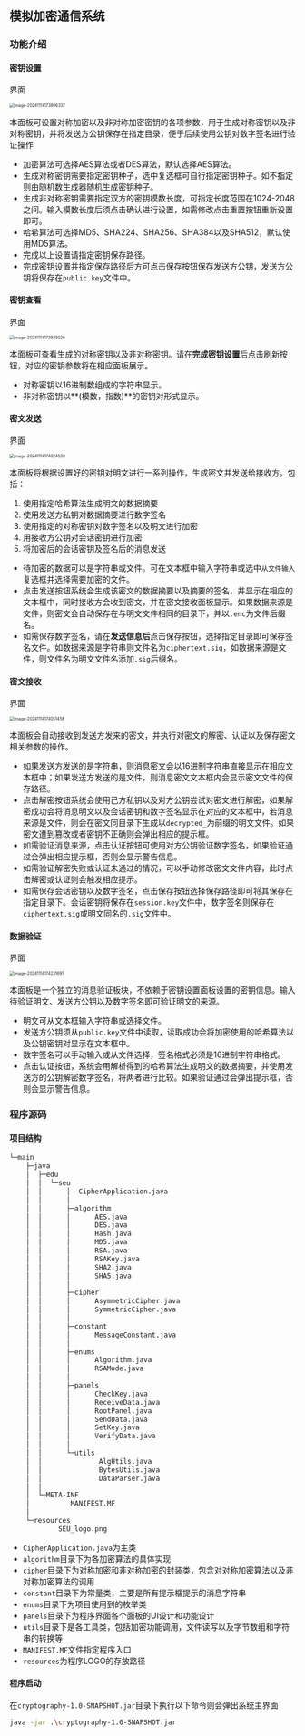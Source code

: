 ## 模拟加密通信系统

### 功能介绍

#### 密钥设置

界面

<img src="https://gitee.com/yeahwoo/images/raw/master/typora/202411141738403.png" alt="image-20241114173806337" style="zoom:50%;" />

本面板可设置对称加密以及非对称加密密钥的各项参数，用于生成对称密钥以及非对称密钥，并将发送方公钥保存在指定目录，便于后续使用公钥对数字签名进行验证操作

- 加密算法可选择AES算法或者DES算法，默认选择AES算法。
- 生成对称密钥需要指定密钥种子，选中复选框可自行指定密钥种子。如不指定则由随机数生成器随机生成密钥种子。
- 生成非对称密钥需要指定双方的密钥模数长度，可指定长度范围在1024-2048之间。输入模数长度后须点击确认进行设置，如需修改点击重置按钮重新设置即可。
- 哈希算法可选择MD5、SHA224、SHA256、SHA384以及SHA512，默认使用MD5算法。
- 完成以上设置请指定密钥保存路径。
- 完成密钥设置并指定保存路径后方可点击保存按钮保存发送方公钥，发送方公钥将保存在`public.key`文件中。

#### 密钥查看

界面

<img src="https://gitee.com/yeahwoo/images/raw/master/typora/202411141739089.png" alt="image-20241114173935026" style="zoom:50%;" />

本面板可查看生成的对称密钥以及非对称密钥。请在**完成密钥设置**后点击刷新按钮，对应的密钥参数将在相应面板展示。

- 对称密钥以16进制数组成的字符串显示。
- 非对称密钥以**(模数，指数)**的密钥对形式显示。

#### 密文发送

界面

<img src="https://gitee.com/yeahwoo/images/raw/master/typora/202411141740605.png" alt="image-20241114174024539" style="zoom:50%;" />

本面板将根据设置好的密钥对明文进行一系列操作，生成密文并发送给接收方。包括：

1. 使用指定哈希算法生成明文的数据摘要
2. 使用发送方私钥对数据摘要进行数字签名
3. 使用指定的对称密钥对数字签名以及明文进行加密
4. 用接收方公钥对会话密钥进行加密
5. 将加密后的会话密钥及签名后的消息发送

- 待加密的数据可以是字符串或文件。可在文本框中输入字符串或选中`从文件输入`复选框并选择需要加密的文件。
- 点击发送按钮系统会生成该密文的数据摘要以及摘要的签名，并显示在相应的文本框中，同时接收方会收到密文，并在密文接收面板显示。如果数据来源是文件，则密文会自动保存在与明文文件相同的目录下，并以`.enc`为文件后缀名。
- 如需保存数字签名，请在**发送信息后**点击保存按钮，选择指定目录即可保存签名文件。如数据来源是字符串则文件名为`ciphertext.sig`，如数据来源是文件，则文件名为明文文件名添加`.sig`后缀名。

#### 密文接收

界面

<img src="https://gitee.com/yeahwoo/images/raw/master/typora/202411141740524.png" alt="image-20241114174051458" style="zoom:50%;" />

本面板会自动接收到发送方发来的密文，并执行对密文的解密、认证以及保存密文相关参数的操作。

- 如果发送方发送的是字符串，则消息密文会以16进制字符串直接显示在相应文本框中；如果发送方发送的是文件，则消息密文文本框内会显示密文文件的保存路径。
- 点击解密按钮系统会使用己方私钥以及对方公钥尝试对密文进行解密，如果解密成功会将消息明文以及会话密钥和数字签名显示在对应的文本框中，若消息来源是文件，则会在密文同目录下生成以`decrypted_`为前缀的明文文件。如果密文遭到篡改或者密钥不正确则会弹出相应的提示框。
- 如需验证消息来源，点击认证按钮可使用对方公钥验证数字签名，如果验证通过会弹出相应提示框，否则会显示警告信息。
- 如需验证解密失败或认证未通过的情况，可以手动修改密文文件内容，此时点击解密或认证则会触发相应提示。
- 如需保存会话密钥以及数字签名，点击保存按钮选择保存路径即可将其保存在指定目录下。会话密钥将保存在`session.key`文件中，数字签名则保存在`ciphertext.sig`或明文同名的`.sig`文件中。

#### 数据验证

界面

<img src="https://gitee.com/yeahwoo/images/raw/master/typora/202411141742753.png" alt="image-20241114174231691" style="zoom:50%;" />

本面板是一个独立的消息验证板块，不依赖于密钥设置面板设置的密钥信息。输入待验证明文、发送方公钥以及数字签名即可验证明文的来源。

- 明文可从文本框输入字符串或选择文件。
- 发送方公钥须从`public.key`文件中读取，读取成功会将加密使用的哈希算法以及公钥密钥对显示在文本框中。
- 数字签名可以手动输入或从文件选择，签名格式必须是16进制字符串格式。
- 点击认证按钮，系统会用解析得到的哈希算法生成明文的数据摘要，并使用发送方的公钥解密数字签名，将两者进行比较。如果验证通过会弹出提示框，否则会显示警告信息。

### 程序源码

#### 项目结构

```bash
└─main
    ├─java
    │  ├─edu
    │  │  └─seu
    │  │      │  CipherApplication.java
    │  │      │
    │  │      ├─algorithm
    │  │      │      AES.java
    │  │      │      DES.java
    │  │      │      Hash.java
    │  │      │      MD5.java
    │  │      │      RSA.java
    │  │      │      RSAKey.java
    │  │      │      SHA2.java
    │  │      │      SHA5.java
    │  │      │
    │  │      ├─cipher
    │  │      │      AsymmetricCipher.java
    │  │      │      SymmetricCipher.java
    │  │      │
    │  │      ├─constant
    │  │      │      MessageConstant.java
    │  │      │
    │  │      ├─enums
    │  │      │      Algorithm.java
    │  │      │      RSAMode.java
    │  │      │
    │  │      ├─panels
    │  │      │      CheckKey.java
    │  │      │      ReceiveData.java
    │  │      │      RootPanel.java
    │  │      │      SendData.java
    │  │      │      SetKey.java
    │  │      │      VerifyData.java
    │  │      │
    │  │      └─utils
    │  │              AlgUtils.java
    │  │              BytesUtils.java
    │  │              DataParser.java
    │  │
    │  └─META-INF
    │          MANIFEST.MF
    │
    └─resources
            SEU_logo.png
```

- `CipherApplication.java`为主类
- `algorithm`目录下为各加密算法的具体实现
- `cipher`目录下为对称加密和非对称加密的封装类，包含对对称加密算法以及非对称加密算法的调用
- `constant`目录下为常量类，主要是所有提示框提示的消息字符串
- `enums`目录下为项目使用到的枚举类
- `panels`目录下为程序界面各个面板的UI设计和功能设计
- `utils`目录下是各工具类，包括加密功能调用，文件读写以及字节数组和字符串的转换等
- `MANIFEST.MF`文件指定程序入口
- `resources`为程序LOGO的存放路径

#### 程序启动

在`cryptography-1.0-SNAPSHOT.jar`目录下执行以下命令则会弹出系统主界面

```bash
java -jar .\cryptography-1.0-SNAPSHOT.jar
```



